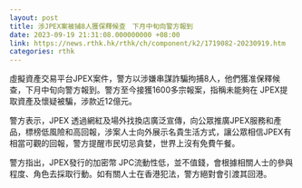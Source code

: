 ```yaml
---
layout: post
title: 涉JPEX案被捕8人獲保釋候查　下月中旬向警方報到
date: 2023-09-19 21:31:08.000000000 +08:00
link: https://news.rthk.hk/rthk/ch/component/k2/1719082-20230919.htm
categories: rthk
---
```


虛擬資產交易平台JPEX案件，警方以涉嫌串謀詐騙拘捕8人，他們獲准保釋候查，下月中旬向警方報到。警方至今接獲1600多宗報案，指稱未能夠在 JPEX提取資產及懷疑被騙，涉款近12億元。

警方表示，JPEX 透過網紅及場外找換店廣泛宣傳，向公眾推廣JPEX服務和產品，標榜低風險和高回報，涉案人士向外展示名貴生活方式，讓公眾相信JPEX有相當可觀的回報，警方提醒市民切忌貪婪，世界上沒有免費午餐。

警方指出，JPEX發行的加密幣 JPC流動性低，並不值錢，會根據相關人士的參與程度、角色去採取行動。如有關人士在香港犯法，警方絕對會引渡其回港。
